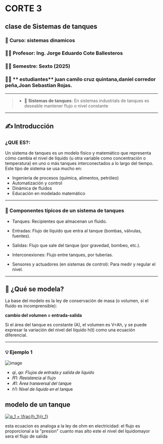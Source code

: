 # CORTE 3 
## clase de Sistemas de tanques
### 📅 **Curso:** sistemas dinamicos 
### 👨‍🏫 **Profesor:** Ing. Jorge Eduardo Cote Ballesteros
### 🧑‍🎓 **Semestre:** Sexto (2025)
### 🧑‍🎓 ** estudiantes** juan camilo cruz quintana,daniel corredor peña,Joan Sebastian Rojas.
------------------------------------------------------------------------
>* 🔑 **Sistemas de tanques**:
En sistemas industrials de tanques es deseable mantener flujo o nivel constante
------------------------------------------------------------------------
## ✍️ Introducción

### **¿QUE ES?**:
Un sistema de tanques es un modelo físico y matemático que representa cómo cambia el nivel de líquido (u otra variable como concentración o temperatura) en uno o más tanques interconectados a lo largo del tiempo. Este tipo de sistema se usa mucho en:
* Ingeniería de procesos (química, alimentos, petróleo)
* Automatización y control
* Dinámica de fluidos
* Educación en modelado matemático
-------------------------------------------------------------
### **🔧 Componentes típicos de un sistema de tanques**
 
* Tanques: Recipientes que almacenan un fluido.

* Entradas: Flujo de líquido que entra al tanque (bombas, válvulas, fuentes).

* Salidas: Flujo que sale del tanque (por gravedad, bombeo, etc.).

* Interconexiones: Flujo entre tanques, por tuberías.

* Sensores y actuadores (en sistemas de control): Para medir y regular el nivel.

-------------------------------------------------------------------------------------
## **🧮 ¿Qué se modela?**
La base del modelo es la ley de conservación de masa (o volumen, si el fluido es incomprensible):

**cambio del volumen = entrada-salida**

Si el área del tanque es constante (A), el volumen es V=Ah, y se puede expresar la variación del nivel del líquido h(t) como una ecuación diferencial.

----------------------------------------------------------------------------
### 💡 Ejemplo 1

![image](https://github.com/user-attachments/assets/4a283122-97a0-408c-9472-88a81e9dfb8a)

* 𝑞𝑖, 𝑞𝑜: 𝐹𝑙𝑢𝑗𝑜𝑠 𝑑𝑒 𝑒𝑛𝑡𝑟𝑎𝑑𝑎 𝑦 𝑠𝑎𝑙𝑖𝑑𝑎 𝑑𝑒 𝑙í𝑞𝑢𝑖𝑑o
* 𝑅1: 𝑅𝑒𝑠𝑖𝑠𝑡𝑒𝑛𝑐𝑖𝑎 𝑎𝑙 𝑓𝑙𝑢𝑗o
* 𝐴1: Á𝑟𝑒𝑎 𝑡𝑟𝑎𝑛𝑠𝑣𝑒𝑟𝑠𝑎𝑙 𝑑𝑒𝑙 𝑡𝑎𝑛𝑞𝑢e
* ℎ1: 𝑁𝑖𝑣𝑒𝑙 𝑑𝑒 𝑙í𝑞𝑢𝑖𝑑𝑜 𝑒𝑛 𝑒𝑙 𝑡𝑎𝑛𝑞𝑢e

 ## modelo de un tanque 

<a href="http://www.alciro.org/tools/matematicas/editor-ecuaciones.jsp?eq=q_1 = \frac{h_1}{r_1}"><img src="http://www.alciro.org/cgi/tex.cgi?q_1 = \frac{h_1}{r_1}" title="q_1 = \frac{h_1}{r_1}" border="0" /></a>

esta ecuacion es analoga a la ley de ohm en electricidad: el flujo es proporcional a la "presion" cuanto mas alto este el nivel del lquidomayor sera el flujo de salida 
